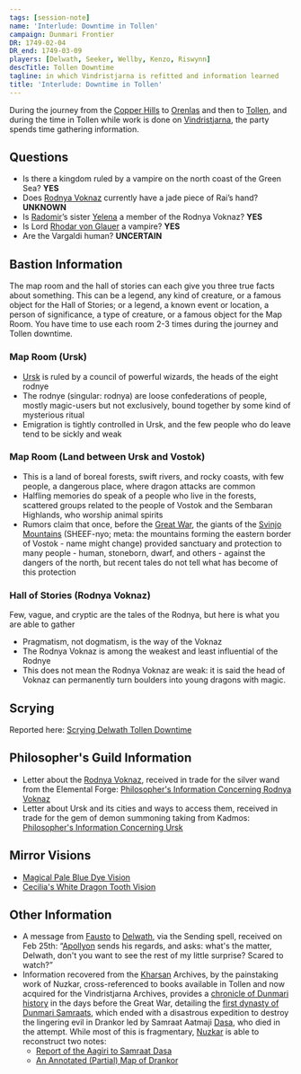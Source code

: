 ```yaml
---
tags: [session-note]
name: 'Interlude: Downtime in Tollen'
campaign: Dunmari Frontier
DR: 1749-02-04
DR_end: 1749-03-09
players: [Delwath, Seeker, Wellby, Kenzo, Riswynn]
descTitle: Tollen Downtime
tagline: in which Vindristjarna is refitted and information learned
title: 'Interlude: Downtime in Tollen'
---
```


During the journey from the [Copper Hills](<../../../gazetteer/greater-dunmar/darba-highlands/copper-hills.md>) to [Orenlas](<../../../gazetteer/istaros-watershed/orenlas/orenlas.md>) and then to [Tollen](<../../../gazetteer/western-green-sea/tollen/tollen.md>), and during the time in Tollen while work is done on [Vindristjarna](<../../../things/ships/vindristjarna.md>), the party spends time gathering information.
## Questions

- Is there a kingdom ruled by a vampire on the north coast of the Green Sea? **YES**
- Does [Rodnya Voknaz](<../../../groups/urskan-magical-organizations/rodnya-voknaz.md>) currently have a jade piece of Rai’s hand? **UNKNOWN**
- Is [Radomir](<../../../people/other-humans/radomir.md>)’s sister [Yelena](<../../../people/other-humans/yelena.md>) a member of the Rodnya Voknaz? **YES**
- Is Lord [Rhodar von Glauer](<../../../people/other-nonhumans/rhodar-von-glauer.md>) a vampire? **YES**
- Are the Vargaldi human? **UNCERTAIN**

## Bastion Information

The map room and the hall of stories can each give you three true facts about something. This can be a legend, any kind of creature, or a famous object for the Hall of Stories; or a legend, a known event or location, a person of significance, a type of creature, or a famous object for the Map Room. You have time to use each room 2-3 times during the journey and Tollen downtime. 
### Map Room (Ursk)

- [Ursk](<../../../gazetteer/northern-green-sea/ursk.md>) is ruled by a council of powerful wizards, the heads of the eight rodnye
- The rodnye (singular: rodnya) are loose confederations of people, mostly magic-users but not exclusively, bound together by some kind of mysterious ritual
- Emigration is tightly controlled in Ursk, and the few people who do leave tend to be sickly and weak
### Map Room (Land between Ursk and Vostok)

- This is a land of boreal forests, swift rivers, and rocky coasts, with few people, a dangerous place, where dragon attacks are common
- Halfling memories do speak of a people who live in the forests, scattered groups related to the people of Vostok and the Sembaran Highlands, who worship animal spirits
- Rumors claim that once, before the [Great War](<../../../events/1500s/great-war.md>), the giants of the [Svinjo Mountains](<../../../gazetteer/northern-green-sea/svinjo-mountains.md>) (SHEEF-nyo; meta: the mountains forming the eastern border of Vostok - name might change) provided sanctuary and protection to many people - human, stoneborn, dwarf, and others - against the dangers of the north, but recent tales do not tell what has become of this protection
### Hall of Stories (Rodnya Voknaz)

Few, vague, and cryptic are the tales of the Rodnya, but here is what you are able to gather

- Pragmatism, not dogmatism, is the way of the Voknaz
- The Rodnya Voknaz is among the weakest and least influential of the Rodnye
- This does not mean the Rodnya Voknaz are weak: it is said the head of Voknaz can permanently turn boulders into young dragons with magic.

## Scrying

Reported here: [Scrying Delwath Tollen Downtime](<../scrying-and-spying/scrying-delwath-tollen-downtime.md>)

## Philosopher's Guild Information

- Letter about the [Rodnya Voknaz](<../../../groups/urskan-magical-organizations/rodnya-voknaz.md>), received in trade for the silver wand from the Elemental Forge: [Philosopher's Information Concerning Rodnya Voknaz](<../letters-and-notes/philosopher-s-information-concerning-rodnya-voknaz.md>)
- Letter about Ursk and its cities and ways to access them, received in trade for the gem of demon summoning taking from Kadmos: [Philosopher's Information Concerning Ursk](<../letters-and-notes/philosopher-s-information-concerning-ursk.md>)

## Mirror Visions
- [Magical Pale Blue Dye Vision](<../mirror-visions/magical-pale-blue-dye-vision.md>)
- [Cecilia's White Dragon Tooth Vision](<../mirror-visions/cecilia-s-white-dragon-tooth-vision.md>)
## Other Information

- A message from [Fausto](<../../../people/chardonians/fausto.md>) to [Delwath](<../../../people/pcs/dunmar-fellowship/delwath.md>), via the Sending spell, received on Feb 25th: “[Apollyon](<../../../people/historical-figures/drankorian-emperors/apollyon.md>) sends his regards, and asks: what's the matter, Delwath, don't you want to see the rest of my little surprise? Scared to watch?”
- Information recovered from the [Kharsan](<../../../gazetteer/greater-dunmar/dunmari-basin/kharsan.md>) Archives, by the painstaking work of Nuzkar, cross-referenced to books available in Tollen and now acquired for the Vindristjarna Archives, provides a [chronicle of Dunmari history](<../../../gazetteer/greater-dunmar/realms/dunmar/dunmar.md#history>) in the days before the Great War, detailing the [first dynasty of Dunmari Samraats](<../../../groups/dunmari-dynasties/aatmaji-dynasty.md>), which ended with a disastrous expedition to destroy the lingering evil in Drankor led by Samraat Aatmaji [Dasa](<../../../people/historical-figures/dunmari-rulers/dasa.md>), who died in the attempt. While most of this is fragmentary, [Nuzkar](<../../../people/orcs/nuzkar.md>) is able to reconstruct two notes:
	- [Report of the Aagiri to Samraat Dasa](<../letters-and-notes/report-of-the-aagiri-to-samraat-dasa.md>)
	- [An Annotated (Partial) Map of Drankor](<../letters-and-notes/an-annotated-partial-map-of-drankor.md>)
